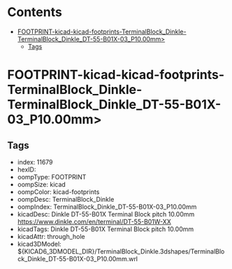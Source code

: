 



Contents
========

* [FOOTPRINT-kicad-kicad-footprints-TerminalBlock_Dinkle-TerminalBlock_Dinkle_DT-55-B01X-03_P10.00mm>](#footprint-kicad-kicad-footprints-terminalblock_dinkle-terminalblock_dinkle_dt-55-b01x-03_p1000mm)
	* [Tags](#tags)

# FOOTPRINT-kicad-kicad-footprints-TerminalBlock_Dinkle-TerminalBlock_Dinkle_DT-55-B01X-03_P10.00mm>

## Tags

- index: 11679
- hexID: 
- oompType: FOOTPRINT
- oompSize: kicad
- oompColor: kicad-footprints
- oompDesc: TerminalBlock_Dinkle
- oompIndex: TerminalBlock_Dinkle_DT-55-B01X-03_P10.00mm
- kicadDesc: Dinkle DT-55-B01X Terminal Block  pitch 10.00mm https://www.dinkle.com/en/terminal/DT-55-B01W-XX
- kicadTags: Dinkle DT-55-B01X Terminal Block  pitch 10.00mm
- kicadAttr: through_hole
- kicad3DModel: ${KICAD6_3DMODEL_DIR}/TerminalBlock_Dinkle.3dshapes/TerminalBlock_Dinkle_DT-55-B01X-03_P10.00mm.wrl

